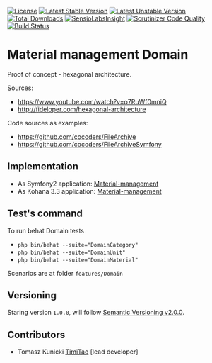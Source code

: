 [![License](https://poser.pugx.org/timitao/material-management-domain/license.svg)](https://packagist.org/packages/timitao/material-management-domain)
[![Latest Stable Version](https://poser.pugx.org/timitao/material-management-domain/v/stable.svg)](https://packagist.org/packages/timitao/material-management-domain)
[![Latest Unstable Version](https://poser.pugx.org/timitao/material-management-domain/v/unstable.svg)](https://packagist.org/packages/timitao/material-management-domain)
[![Total Downloads](https://poser.pugx.org/timitao/material-management-domain/downloads.svg)](https://packagist.org/packages/timitao/material-management-domain)
[![SensioLabsInsight](https://insight.sensiolabs.com/projects/08061367-1d1a-46af-9b56-6a44280933e9/mini.png)](https://insight.sensiolabs.com/projects/08061367-1d1a-46af-9b56-6a44280933e9)
[![Scrutinizer Code Quality](https://scrutinizer-ci.com/g/timiTao/material-management-domain/badges/quality-score.png?b=master)](https://scrutinizer-ci.com/g/timiTao/material-management-domain/?branch=master)
[![Build Status](https://travis-ci.org/timiTao/material-management-domain.svg?branch=master)](https://travis-ci.org/timiTao/material-management)


Material management Domain
=======

Proof of concept - hexagonal architecture.

Sources:
- https://www.youtube.com/watch?v=o7RuWf0mniQ
- http://fideloper.com/hexagonal-architecture

Code sources as examples:
- https://github.com/cocoders/FileArchive
- https://github.com/cocoders/FileArchiveSymfony

## Implementation

- As Symfony2 application: [Material-management](https://github.com/timiTao/material-management)
- As Kohana 3.3 application: [Material-management](https://github.com/timiTao/material-management-kohana)

## Test's command

To run behat Domain tests

- ``php bin/behat --suite="DomainCategory"``
- ``php bin/behat --suite="DomainUnit"``
- ``php bin/behat --suite="DomainMaterial"``

Scenarios are at folder ``features/Domain``

## Versioning

Staring version ``1.0.0``, will follow [Semantic Versioning v2.0.0](http://semver.org/spec/v2.0.0.html).

## Contributors

* Tomasz Kunicki [TimiTao](http://github.com/timiTao) [lead developer]
